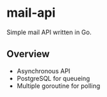 # mail-api

Simple mail API written in Go.

## Overview

* Asynchronous API
* PostgreSQL for queueing
* Multiple goroutine for polling
